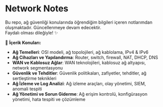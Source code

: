 # Network Notes  

Bu repo, ağ güvenliği konularında öğrendiğim bilgileri içeren notlarımdan oluşmaktadır. Güncellenmeye devam edecektir.     
Faydalı olması dileğiyle! ✨  

📌 **İçerik Konuları:**  
- **Ağ Temelleri**: OSI modeli, ağ topolojileri, ağ kablolama, IPv4 & IPv6  
- **Ağ Cihazları ve Yapılandırma**: Router, switch, firewall, NAT, DHCP, DNS  
- **WAN ve Kablosuz Ağlar**: WAN teknolojileri, kablosuz ağ altyapısı, network segmentasyonu  
- **Güvenlik ve Tehditler**: Güvenlik politikaları, zafiyetler, tehditler, ağ sertleştirme teknikleri  
- **Ağ İzleme ve Log Analizi**: Ağ izleme araçları, olay yönetimi, SIEM, anomali tespiti  
- **Ağ Yönetimi ve Sorun Giderme**: Ağ erişim kontrolü, konfigürasyon yönetimi, hata tespiti ve çözümleme  
